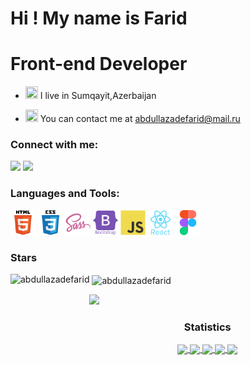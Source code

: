 <h1>Hi ! My name is Farid</h1>
<h1>Front-end Developer</h1> 

 - <img src=https://symbl-world.akamaized.net/i/webp/42/762a4774ab6499b39df9ad6bc76b13.webp  height="20" width="20" >  I live in Sumqayit,Azerbaijan
 
 - <img src=https://www.svgrepo.com/show/14477/envelope.svg height="20" width="20" > You can contact me at   abdullazadefarid@mail.ru

  </div><h3 align="left">Connect with me:</h3>

<div> <a href="https://www.linkedin.com/in/Farid Abdullazade" target="_blank"><img src="https://img.shields.io/badge/LinkedIn-0077B5?style=for-the-badge&logo=linkedin&logoColor=white" target="_blank" width: 169px;
} ></a>
<a href="https://github.com/abdullazadefarid" target="_blank"><img src="https://img.shields.io/badge/GitHub-100000?style=for-the-badge&logo=github&logoColor=white" target="_blank" width: 169px;></a>

<h3 align="left">Languages and Tools:</h3>
<p align="left">
<img src="https://raw.githubusercontent.com/teamedwardforever/Readme-Generator/71f25dd8b98329b168142a6b782a107b75eab178/svg/Skills/Frontend/html5-original-wordmark.svg" alt="HTML" width="40" height="40"/>
<img src="https://raw.githubusercontent.com/teamedwardforever/Readme-Generator/71f25dd8b98329b168142a6b782a107b75eab178/svg/Skills/Frontend/css3-original-wordmark.svg" alt="Css" width="40" height="40"/>
<img src="https://raw.githubusercontent.com/teamedwardforever/Readme-Generator/71f25dd8b98329b168142a6b782a107b75eab178/svg/Skills/Frontend/sass-original.svg" alt="Sass" width="40" height="40"/>
<img src="https://raw.githubusercontent.com/teamedwardforever/Readme-Generator/71f25dd8b98329b168142a6b782a107b75eab178/svg/Skills/Frontend/bootstrap-plain-wordmark.svg" alt="Bootstrap" width="40" height="40"/>
<img src="https://raw.githubusercontent.com/teamedwardforever/Readme-Generator/71f25dd8b98329b168142a6b782a107b75eab178/svg/Skills/Languages/javascript-original.svg" alt="Javascript" width="40" height="40"/>
<img src="https://raw.githubusercontent.com/teamedwardforever/Readme-Generator/71f25dd8b98329b168142a6b782a107b75eab178/svg/Skills/Frontend/react-original-wordmark.svg" alt="React" width="40" height="40"/>
<img src="https://raw.githubusercontent.com/teamedwardforever/Readme-Generator/71f25dd8b98329b168142a6b782a107b75eab178/svg/Skills/Software/figma-icon.svg" alt="Figma" width="40" height="40"/>
</p>

<h3 align="left">Stars</h3>
<img align="left" height="180em" src="https://github-readme-stats.vercel.app/api/top-langs/?username=abdullazadefarid&langs_count=8&theme=dark" alt=abdullazadefarid />

<p>&nbsp;<img align="center" height="180em" src="https://github-readme-stats.vercel.app/api?username=abdullazadefarid&show_icons=true&locale=en&theme=dark" alt="abdullazadefarid" /></p>

<img src="https://user-images.githubusercontent.com/73097560/115834477-dbab4500-a447-11eb-908a-139a6edaec5c.gif"><h3 align="center">Statistics</h3>
<div align="center">
<a href="https://github.com/abdullazadefarid">
<img align="center" src="http://github-profile-summary-cards.vercel.app/api/cards/stats?username=abdullazadefarid&theme=2077" height="180em" />
<img align="center" src="http://github-profile-summary-cards.vercel.app/api/cards/most-commit-language?username=abdullazadefarid&theme=2077" height="180em" />
<img align="center" src="http://github-profile-summary-cards.vercel.app/api/cards/repos-per-language?username=abdullazadefarid&theme=2077" height="180em" />
<img align="center" src="http://github-profile-summary-cards.vercel.app/api/cards/productive-time?username=abdullazadefarid&theme=2077" height="180em" />
<img align="center" src="http://github-profile-summary-cards.vercel.app/api/cards/profile-details?username=abdullazadefarid&theme=2077" height="180em" />
</div>
